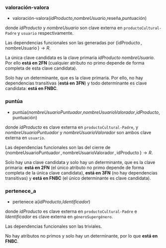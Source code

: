 ### **valoración-valora**

- valoración-valora(_idProducto_,_nombreUsuario_,reseña,puntuación)

donde *idProducto* y *nombreUsuario* son clave externa en `productoCultural-Padre` y `usuario` respectivamente.

Las dependencias funcionales son las generadas por $\{\operatorname{idProducto}, \operatorname{nombreUsuario}\} \to R$.

La única clave candidata es la clave primaria *idProducto* *nombreUsuario*. Por ello **está en 2FN** (cualquier atributo no primo depende de forma completa de esta clave candidata).

Solo hay un determinante, que es la clave primaria. Por ello, no hay dependencias transitivas (**está en 3FN**) y todo determinante es clave candidata: **está en FNBC**.

<!-- TODO: sentencia SQL -->

### **puntúa**

- puntúa(_nombreUsuarioPuntuador_,_nombreUsuarioValorador_,_idProducto_,puntuación)

donde *idProducto* es clave externa en `productoCultural-Padre`, y *nombreUsuarioPuntuador* y *nombreUsuarioValorador* son ambos clave externa en `usuario`.

Las dependencias funcionales son las del cierre de $\{\operatorname{nombreUsuarioPuntuador}, \operatorname{nombreUsuarioValorador}, \operatorname{idProducto}\} \to R$.

Solo hay una clave candidata y solo hay un determinante, que es la clave primaria: **está en 2FN** (el único atributo no primo depende de forma completa de la única clave candidata), **está en 3FN** (no hay dependencias transitivas) y **está en FNBC** (el único determinante es clave candidata).

<!-- TODO: sentencia SQL -->

### **pertenece_a**

- pertenece a(_idProducto_,_Identificador_)

donde *idProducto* es clave externa en `productoCultural-Padre` e *Identificador* es clave externa en `géneroSupergénero`.

Las dependencias funcionales son las triviales.

No hay atributos no primos y solo hay un determinante, por lo que **está en FNBC**.

<!-- TODO: sentencia SQL -->

